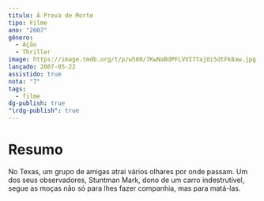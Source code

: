 ```yaml
---
titulo: À Prova de Morte
tipo: Filme
ano: "2007"
gênero:
  - Ação
  - Thriller
image: https://image.tmdb.org/t/p/w500/7KwNaBdPFLVVI7TajOi5dtFk8aw.jpg
lançado: 2007-05-22
assistido: true
nota: "7"
tags:
  - filme
dg-publish: true
"\rdg-publish": true
---
```

# Resumo
No Texas, um grupo de amigas atrai vários olhares por onde passam. Um dos seus observadores, Stuntman Mark, dono de um carro indestrutível, segue as moças não só para lhes fazer companhia, mas para matá-las.
